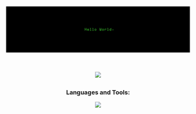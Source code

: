 ![logo](https://github.com/Aliverdiyev/Aliverdiyev/blob/main/HelloWorld.jpg)
<h1 align="center">
    <img src="https://readme-typing-svg.herokuapp.com/?font=Righteous&size=35&center=true&vCenter=true&width=500&height=70&duration=4000&lines=Hi+There!+👋;+I'm+Elvin!;" />
</h1>
<div align="center">
    <h3>Languages and Tools:</h3>
    <img src="https://skillicons.dev/icons?i=java,spring,gradle,hibernate,kafka,linux,git,github,gitlab,mysql,postgresql,mongodb,aws,docker,kubernetes" />
</div>
